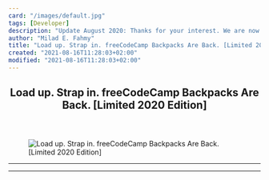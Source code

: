 ```yaml
---
card: "/images/default.jpg"
tags: [Developer]
description: "Update August 2020: Thanks for your interest. We are now sold"
author: "Milad E. Fahmy"
title: "Load up. Strap in. freeCodeCamp Backpacks Are Back. [Limited 2020 Edition]"
created: "2021-08-16T11:28:03+02:00"
modified: "2021-08-16T11:28:03+02:00"
---
```

<div class="site-wrapper">
<main id="site-main" class="site-main outer">
<div class="inner">
<article class="post-full post tag-developer tag-fashion tag-technology ">
<header class="post-full-header">
<h1 class="post-full-title">Load up. Strap in. freeCodeCamp Backpacks Are Back. [Limited 2020 Edition]</h1>
</header>
<figure class="post-full-image">
<picture>
<source media="(max-width: 700px)" sizes="1px" srcset="data:image/gif;base64,R0lGODlhAQABAIAAAAAAAP///yH5BAEAAAAALAAAAAABAAEAAAIBRAA7 1w">
<source media="(min-width: 701px)" sizes="(max-width: 800px) 400px,
(max-width: 1170px) 700px,
1400px" srcset="/news/content/images/size/w300/2019/06/signal-attachment-1.jpeg 300w,
/news/content/images/size/w600/2019/06/signal-attachment-1.jpeg 600w,
/news/content/images/size/w1000/2019/06/signal-attachment-1.jpeg 1000w,
/news/content/images/size/w2000/2019/06/signal-attachment-1.jpeg 2000w">
<img onerror="this.style.display='none'" src="/news/content/images/size/w2000/2019/06/signal-attachment-1.jpeg" alt="Load up. Strap in. freeCodeCamp Backpacks Are Back. [Limited 2020 Edition]">
</picture>
</figure>
<section class="post-full-content">
<div class="post-content">
</div>
<hr>
<hr>
</section>
</article>
</div>
</main>
</div>
<!-- Google Tag Manager (noscript) -->
<!-- End Google Tag Manager (noscript) -->
